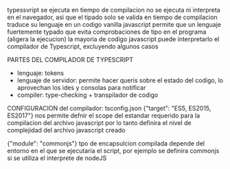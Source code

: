 typessvript se ejecuta en tiempo de compilacion
no se ejecuta ni interpreta en el navegador, asi que el tipado solo se valida en tiempo de compilacion
traduce su lenguaje en un codigo vanilla javascript
permite que un lenguaje fuertemente typado que evita comprobaciones de tipo en el programa (aligera la ejecucion)
la mayoria de codigo javascript puede interpretarlo el compilador de Typescript, excluyendo algunos casos 

PARTES DEL COMPILADOR DE TYPESCRIPT
- lenguaje: tokens
- lenguaje de servidor: permite hacer queris sobre el estado del codigo, lo aprovechan los ides y consolas para notificar
- compiler: type-checking + transpilador de codigo


CONFIGURACION del compilador: tsconfig.json
{"target": "ES5, ES2015, ES2017"}
nos permite defnir el scope del estandar requerido para la compilacion del archivo javascript
por lo tanto definira el nivel de complejidad del archivo javascript creado

{"module": "commonjs"}
tpo de encapsulcion compilada
depende del entorno en el que se ejecutaria el script, por ejemplo se definira commonjs si se utiliza el interprete de nodeJS 
